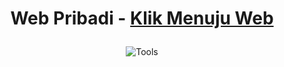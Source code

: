 <h1 align = "center">

Web Pribadi - [Klik Menuju Web](https://wendi.biz.id/)

</h1>

<div align = "center">

![Tools](https://skillicons.dev/icons?i=html,css,javascript,typescript,scss,vscode,github&perline=25)

</div>
